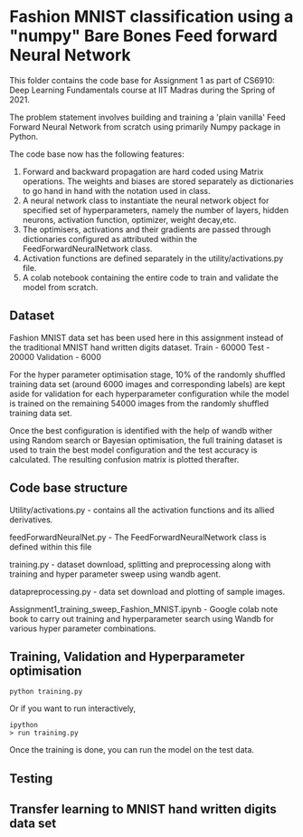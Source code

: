 # **Fashion MNIST classification using a "numpy" Bare Bones Feed forward Neural Network**

This folder contains the code base for Assignment 1 as part of CS6910: Deep Learning Fundamentals course at IIT Madras during the Spring of 2021.

The problem statement involves building and training a 'plain vanilla' Feed Forward Neural Network from scratch using primarily Numpy package in Python.  

The code base now has the following features:
1. Forward and backward propagation are hard coded using Matrix operations. The weights and biases are stored separately as dictionaries to go hand in hand with the notation used in class.
2. A neural network class to instantiate the neural network object for specified set of hyperparameters, namely the number of layers, hidden neurons, activation function, optimizer, weight decay,etc.
3. The optimisers, activations and their gradients are passed through dictionaries configured as attributed within the FeedForwardNeuralNetwork class. 
4. Activation functions are defined separately in the utility/activations.py file. 
5. A colab notebook containing the entire code to train and validate the model from scratch. 

## Dataset

Fashion MNIST data set has been used here in this assignment instead of the traditional MNIST hand written digits dataset. 
Train  - 60000
Test - 20000
Validation - 6000

For the hyper parameter optimisation stage, 10% of the randomly shuffled training data set (around 6000 images and corresponding labels) are kept aside for validation for each hyperparameter configuration while the model is trained on the remaining 54000 images from the randomly shuffled training data set. 

Once the best configuration is identified with the help of wandb wither using Random search or Bayesian optimisation, the full training dataset is used to train the best model configuration and the test accuracy is calculated. The resulting confusion matrix is plotted therafter.  

## Code base structure

Utility/activations.py - contains all the activation functions and its allied derivatives.

feedForwardNeuralNet.py - The FeedForwardNeuralNetwork class is defined within this file

training.py - dataset download, splitting and preprocessing along with training and hyper parameter sweep using wandb agent.

datapreprocessing.py - data set download and plotting of sample images. 

Assignment1_training_sweep_Fashion_MNIST.ipynb - Google colab note book to carry out training and hyperparameter search using Wandb for various hyper parameter combinations. 

## Training, Validation and Hyperparameter optimisation


```
python training.py
```
Or if you want to run interactively, 

```
ipython
> run training.py 
```

Once the training is done, you can run the model on the test data. 
## Testing

## Transfer learning to MNIST hand written digits data set




